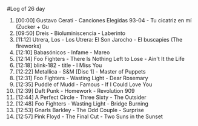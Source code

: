#Log of 26 day

1. [00:00] Gustavo Cerati - Canciones Elegidas 93-04 - Tu cicatriz en mí (Zucker + Gu
1. [09:50] Dreis - Bioluminiscencia - Laberinto
1. [11:12] Utrera, Los - Los Utrera: El Son Jarocho - El buscapies (The fireworks)
1. [12:10] Babasónicos - Infame - Mareo
1. [12:14] Foo Fighters - There Is Nothing Left to Lose - Ain't It the Life
1. [12:18] blink-182 - title - I Miss You
1. [12:22] Metallica - S&M [Disc 1] - Master of Puppets
1. [12:31] Foo Fighters - Wasting Light - Dear Rosemary
1. [12:35] Puddle of Mudd - Famous - If I Could Love You
1. [12:39] Daft Punk - Homework - Revolution 909
1. [12:44] A Perfect Circle - Three Sixty - The Outsider
1. [12:48] Foo Fighters - Wasting Light - Bridge Burning
1. [12:53] Gnarls Barkley - The Odd Couple - Surprise
1. [12:57] Pink Floyd - The Final Cut - Two Suns in the Sunset

